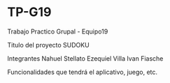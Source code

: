 # TP-G19
Trabajo Practico Grupal - Equipo19


Titulo del proyecto
SUDOKU

Integrantes
Nahuel Stellato
Ezequiel Villa
Ivan Fiasche



Funcionalidades que tendrá el aplicativo, juego, etc.
